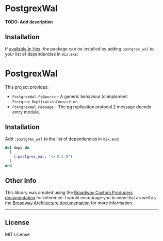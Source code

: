 # PostgrexWal

**TODO: Add description**

## Installation

If [available in Hex](https://hex.pm/docs/publish), the package can be installed
by adding `postgrex_wal` to your list of dependencies in `mix.exs`:

# PostgrexWal

This project provides:

* `PostgrexWal.PgSource` - A generic behaviour to implement `Postgrex.ReplicationConnection`.
* `PostgrexWal.Message` - The pg replication protocol 2 message decode entry module.

## Installation

Add `:postgrex_wal` to the list of dependencies in `mix.exs`:

```elixir
def deps do
  [
    {:postgrex_wal, "~> 0.1.0"}
  ]
end
```

## Other Info

This library was created using
the [Broadway Custom Producers documentation](https://hexdocs.pm/broadway/custom-producers.html) for reference. I would
encourage you to view that as well as
the [Broadway Architecture documentation](https://hexdocs.pm/broadway/architecture.html) for more information.

----

## License

MIT License

